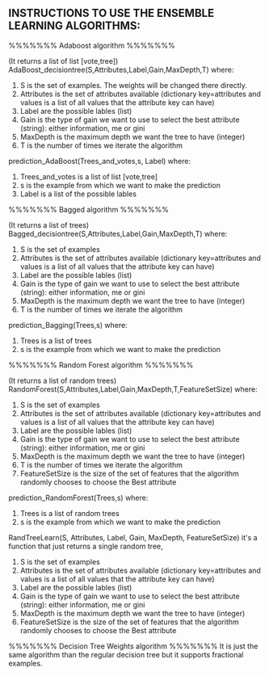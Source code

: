 INSTRUCTIONS TO USE THE ENSEMBLE LEARNING ALGORITHMS:
-------------------------------------------------------

%%%%%%% Adaboost algorithm %%%%%%%

(It returns a list of list [vote,tree])
AdaBoost_decisiontree(S,Attributes,Label,Gain,MaxDepth,T)
where:
1. S is the set of examples. The weights will be changed there directly.
2. Attributes is the set of attributes available (dictionary key=attributes and values is a list of all values that the attribute key can have)
3. Label are the possible lables (list)
4. Gain is the type of gain we want to use to select the best attribute (string): either information, me or gini
5. MaxDepth is the maximum depth we want the tree to have (integer)
6. T is the number of times we iterate the algorithm

prediction_AdaBoost(Trees_and_votes,s, Label)
where:
1. Trees_and_votes is a list of list [vote,tree]
2. s is the example from which we want to make the prediction
3. Label is a list of the possible lables


%%%%%%% Bagged algorithm %%%%%%%

(It returns a list of trees)
Bagged_decisiontree(S,Attributes,Label,Gain,MaxDepth,T)
where:
1. S is the set of examples
2. Attributes is the set of attributes available (dictionary key=attributes and values is a list of all values that the attribute key can have)
3. Label are the possible lables (list)
4. Gain is the type of gain we want to use to select the best attribute (string): either information, me or gini
5. MaxDepth is the maximum depth we want the tree to have (integer)
6. T is the number of times we iterate the algorithm

prediction_Bagging(Trees,s)
where:
1. Trees is a list of trees
2. s is the example from which we want to make the prediction

%%%%%%% Random Forest algorithm %%%%%%%

(It returns a list of random trees)
RandomForest(S,Attributes,Label,Gain,MaxDepth,T,FeatureSetSize)
where:
1. S is the set of examples
2. Attributes is the set of attributes available (dictionary key=attributes and values is a list of all values that the attribute key can have)
3. Label are the possible lables (list)
4. Gain is the type of gain we want to use to select the best attribute (string): either information, me or gini
5. MaxDepth is the maximum depth we want the tree to have (integer)
6. T is the number of times we iterate the algorithm
7. FeatureSetSize is the size of the set of features that the algorithm randomly chooses to choose the Best attribute

prediction_RandomForest(Trees,s)
where:
1. Trees is a list of random trees
2. s is the example from which we want to make the prediction

RandTreeLearn(S, Attributes, Label, Gain, MaxDepth, FeatureSetSize)
it's a function that just returns a single random tree,
1. S is the set of examples
2. Attributes is the set of attributes available (dictionary key=attributes and values is a list of all values that the attribute key can have)
3. Label are the possible lables (list)
4. Gain is the type of gain we want to use to select the best attribute (string): either information, me or gini
5. MaxDepth is the maximum depth we want the tree to have (integer)
6. FeatureSetSize is the size of the set of features that the algorithm randomly chooses to choose the Best attribute

%%%%%%% Decision Tree Weights algorithm %%%%%%%
It is just the same algorithm than the regular decision tree but it supports fractional examples.
